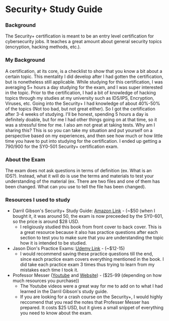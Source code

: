 # Security+ Study Guide

### Background

The Security+ certification is meant to be an entry level certification for cybersecurity jobs. It teaches a great amount about general security topics \(encryption, hacking methods, etc.\). 

### My Background

A certification, at its core, is a checklist to show that you know a bit about a certain topic. This mentality I did develop after I had gotten the certification, but is nonetheless still applicable. While studying for this certification, I was averaging 5+ hours a day studying for the exam, and I was super interested in the topic. Prior to the certification, I had a bit of knowledge of hacking topics through my studies at my university such as IDS/IPS, Encryption, Viruses, etc. Going into the Security+ I had knowledge of about 40%-50% of the topics \(Not too bad, but not great either\). So I got the certification after 3-4 weeks of studying. I'll be honest, spending 5 hours a day is definitely doable, but for me I had other things going on at that time, so it was a stressful time for me. I also am not great at taking tests. Why am I sharing this? This is so you can take my situation and put yourself on a perspective based on my experiences, and then see how much or how little time you have to put into studying for the certification. I ended up getting a 790/900 for the SY0-501 Security+ certification exam. 

### About the Exam

The exam does not ask questions in terms of definition \(ex. What is an IDS?\). Instead, what it will do is use the terms and materials to test your understanding of the material \(ex. There are two files and one of them has been changed. What can you use to tell the file has been changed\). 

### Resources I used to study

* Darril Gibson's Security+ Study Guide: [Amazon Link](https://www.amazon.com/CompTIA-Security-Get-Certified-Ahead/dp/1939136059) - \(~$50 \(when I bought it, it was around 50, the exam is now preceeded by the SY0-601, so the price is around $28 USD.
  * I religiously studied this book from front cover to back cover. This is a great resource because it also has practice questions after each section to test you to make sure that you are understanding the topic how it is intended to be studied.
* Jason Dion's Practice Exams: [Udemy Link](https://www.udemy.com/course/comptia-security-practice-exams/) - \(~$12-15\)
  * I would recommend saving these practice questions till the end, since each practice exam covers everything mentioned in the book. I did take each practice exam 3 times thus trying to learn from my mistakes each time I took it.
* Professor Messer \([Youtube](https://www.youtube.com/watch?v=JU5zkddWits&list=PLG49S3nxzAnnVhoAaL4B6aMFDQ8_gdxAy) and [Website](https://www.professormesser.com/security-plus/sy0-501/sy0-501-training-course/)\) - \($25-99 \(depending on how much resources you purchase\)\)
  * The Youtube videos were a great way for me to add on to what I had learned in the Darril Gibson's study guide.
  * If you are looking for a crash course on the Security+, I would highly reccomend that you read the notes that Professer Messer has prepared. It costs $25 USD, but it gives a small snippet of everything you need to know about the exam.

